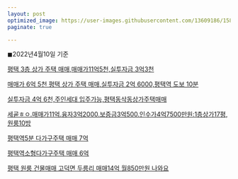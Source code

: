 ```yaml
---
layout: post
optimized_image: https://user-images.githubusercontent.com/13609186/158834851-5c5d7736-001b-448d-8bb6-eb99f2f16233.jpg
paginate: true

---
```


◼2022년4월10일 기준<br>

[평택 3층 상가 주택 매매,매매가11억5천,실투자금 3억3천](https://www.youtube.com/watch?v=s7tjuzqnw7k)<br>

[매매가 6억 5천 평택 상가 주택 매매,실투자금 2억 6000,평택역 도보 10분
](https://www.youtube.com/watch?v=59isrP7nDXk)<br>

[실투자금 4억 6천,주인세대 입주가능,평택동삭동상가주택매매](https://www.youtube.com/watch?v=1B54k2gCC7s)<br>

[세굗ㅎㅇ.매매가11억.융자3억2000.보증금3억500.인수가4억7500만원:1층상가17평,원룸10방](https://www.youtube.com/watch?v=9YCG9swchGw)<br>

[평택역5분 다가구주택 매매 7억](https://www.youtube.com/watch?v=x5KwVnAl1z0&t=127s)<br>

[평택역소형다가구주택 매매 6억](https://www.youtube.com/watch?v=HonDAsvhiEQ)<br>

[평택 원룸 건물매매 고덕면 두릉리 매매14억 월850만원 나와요](https://www.youtube.com/watch?v=wWD_Xed9SM0)<br>

[]()<br>

[]()<br>

[]()<br>

[]()<br>

[]()<br>

[]()<br>

[]()<br>
[]()<br>
[]()<br>
[]()<br>
[]()<br>
[]()<br>
[]()<br>
[]()<br>
[]()<br>
[]()<br>
[]()<br>
[]()<br>
[]()<br>
[]()<br>
[]()<br>
[]()<br>
[]()<br>
[]()<br>
[]()<br>
[]()<br>




























